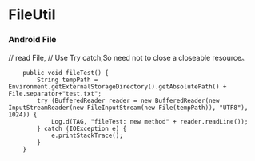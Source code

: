 # FileUtil
### Android File



// read File, 
// Use Try catch,So need not to close a closeable resource。
```
    public void fileTest() {
        String tempPath = Environment.getExternalStorageDirectory().getAbsolutePath() + File.separator+"test.txt";
        try (BufferedReader reader = new BufferedReader(new InputStreamReader(new FileInputStream(new File(tempPath)), "UTF8"), 1024)) {
            Log.d(TAG, "fileTest: new method" + reader.readLine());
        } catch (IOException e) {
            e.printStackTrace();
        }
    }
```
